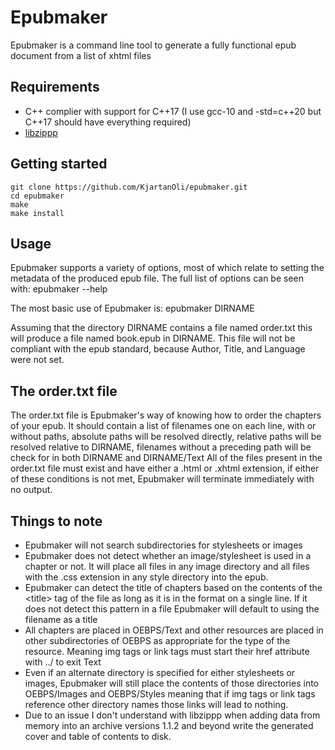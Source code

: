 # Epubmaker

Epubmaker is a command line tool to generate a fully functional epub document
from a list of xhtml files

## Requirements
* C++ complier with support for C++17 (I use gcc-10 and -std=c++20 but C++17 should have everything required)
* [libzippp](https://github.com/ctabin/libzippp)

## Getting started

```
git clone https://github.com/KjartanOli/epubmaker.git
cd epubmaker
make
make install
```

## Usage
Epubmaker supports a variety of options, most of which relate to setting the
metadata of the produced epub file. The full list of options can be seen with:
	epubmaker --help

The most basic use of Epubmaker is:
	epubmaker DIRNAME

Assuming that the directory DIRNAME contains a file named order.txt this will
produce a file named book.epub in DIRNAME. This file will not be compliant with
the epub standard, because Author, Title, and Language were not set.

## The order.txt file
The order.txt file is Epubmaker's way of knowing how to order the chapters of
your epub. It should contain a list of filenames one on each line, with or
without paths, absolute paths will be resolved directly, relative paths will be
resolved relative to DIRNAME, filenames without a preceding path will be check
for in both DIRNAME and DIRNAME/Text All of the files present in the order.txt
file must exist and have either a .html or .xhtml extension, if either of these
conditions is not met, Epubmaker will terminate immediately with no output.

## Things to note
* Epubmaker will not search subdirectories for stylesheets or images
* Epubmaker does not detect whether an image/stylesheet is used in a chapter or
  not. It will place all files in any image directory and all files with the
  .css extension in any style directory into the epub.
* Epubmaker can detect the title of chapters based on the contents of the
  \<title> tag of the file as long as it is in the format <title>TITLE</title>
  on a single line. If it does not detect this pattern in a file Epubmaker will
  default to using the filename as a title
* All chapters are placed in OEBPS/Text and other resources are placed in other
  subdirectories of OEBPS as appropriate for the type of the resource. Meaning
  img tags or link tags must start their href attribute with ../ to exit Text
* Even if an alternate directory is specified for either stylesheets or images,
  Epubmaker will still place the contents of those directories into OEBPS/Images
  and OEBPS/Styles meaning that if img tags or link tags reference other
  directory names those links will lead to nothing.
* Due to an issue I don't understand with libzippp when adding data from memory
  into an archive versions 1.1.2 and beyond write the generated cover and table of
  contents to disk.
